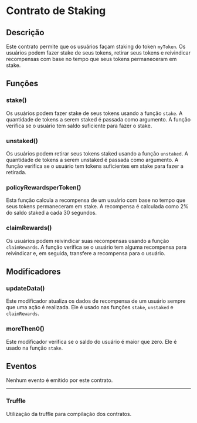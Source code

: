 # Contrato de Staking

## Descrição

Este contrato permite que os usuários façam staking do token `myToken`. Os usuários podem fazer stake de seus tokens, retirar seus tokens e reivindicar recompensas com base no tempo que seus tokens permaneceram em stake.

## Funções

### stake()

Os usuários podem fazer stake de seus tokens usando a função `stake`. A quantidade de tokens a serem staked é passada como argumento. A função verifica se o usuário tem saldo suficiente para fazer o stake.

### unstaked()

Os usuários podem retirar seus tokens staked usando a função `unstaked`. A quantidade de tokens a serem unstaked é passada como argumento. A função verifica se o usuário tem tokens suficientes em stake para fazer a retirada.

### policyRewardsperToken()

Esta função calcula a recompensa de um usuário com base no tempo que seus tokens permaneceram em stake. A recompensa é calculada como 2% do saldo staked a cada 30 segundos.

### claimRewards()

Os usuários podem reivindicar suas recompensas usando a função `claimRewards`. A função verifica se o usuário tem alguma recompensa para reivindicar e, em seguida, transfere a recompensa para o usuário.

## Modificadores

### updateData()

Este modificador atualiza os dados de recompensa de um usuário sempre que uma ação é realizada. Ele é usado nas funções `stake`, `unstaked` e `claimRewards`.

### moreThen0()

Este modificador verifica se o saldo do usuário é maior que zero. Ele é usado na função `stake`.

## Eventos

Nenhum evento é emitido por este contrato.

---

### Truffle

Utilização da truffle para compilação dos contratos.
